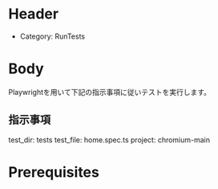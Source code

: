 # Header
- Category: RunTests

# Body
Playwrightを用いて下記の指示事項に従いテストを実行します。

## 指示事項
test_dir: tests
test_file: home.spec.ts
project: chromium-main

# Prerequisites

